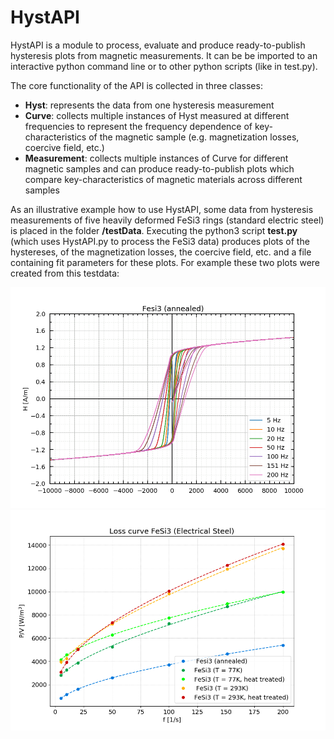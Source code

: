 # HystAPI

HystAPI is a module to process, evaluate and produce ready-to-publish hysteresis plots from magnetic measurements. It can be be imported to an interactive python command line or to other python scripts (like in test.py).

The core functionality of the API is collected in three classes:
- **Hyst**: represents the data from one hysteresis measurement
- **Curve**: collects multiple instances of Hyst measured at different frequencies to represent the frequency dependence of key-characteristics of the magnetic sample (e.g. magnetization losses, coercive field, etc.)
- **Measurement**: collects multiple instances of Curve for different magnetic samples and can produce ready-to-publish plots which compare key-characteristics of magnetic materials across different samples

As an illustrative example how to use HystAPI, some data from hysteresis measurements of five heavily deformed FeSi3 rings (standard electric steel) is placed  in the folder **/testData**. Executing the python3 script **test.py** (which uses HystAPI.py to process the FeSi3 data) produces plots of the hystereses, of the magnetization losses, the coercive field, etc. and a file containing fit parameters for these plots. For example these two plots were 
created from this testdata:

![Hystereses of annealed FeSi3](exampleHysteresis.png)
![Magnetization losses of FeSi3](exampleLosses.png)
